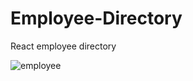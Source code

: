 # Employee-Directory
React employee directory

![employee](https://user-images.githubusercontent.com/18619/82404810-15452600-9a17-11ea-83c5-dcbaebb26f98.PNG)
